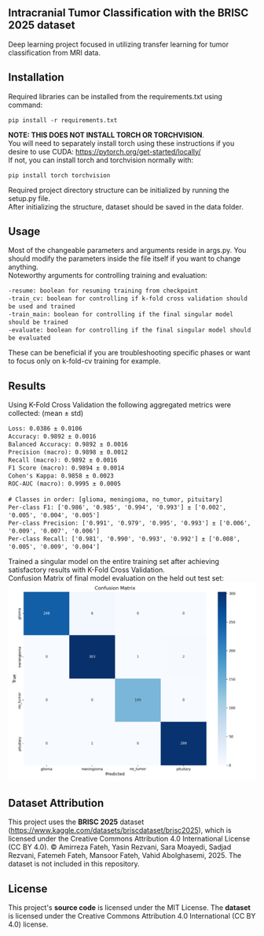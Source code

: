 ## Intracranial Tumor Classification with the BRISC 2025 dataset
Deep learning project focused in utilizing transfer learning for tumor classification from MRI data.

## Installation
Required libraries can be installed from the requirements.txt using command:
```
pip install -r requirements.txt
```
**NOTE: THIS DOES NOT INSTALL TORCH OR TORCHVISION**.  
You will need to separately install torch using these instructions if you desire to use CUDA: https://pytorch.org/get-started/locally/  
If not, you can install torch and torchvision normally with:
```
pip install torch torchvision
```
Required project directory structure can be initialized by running the setup.py file.  
After initializing the structure, dataset should be saved in the data folder.

## Usage  
Most of the changeable parameters and arguments reside in args.py. You should modify the parameters inside the file itself if you want to change anything.  
Noteworthy arguments for controlling training and evaluation:
```
-resume: boolean for resuming training from checkpoint
-train_cv: boolean for controlling if k-fold cross validation should be used and trained
-train_main: boolean for controlling if the final singular model should be trained
-evaluate: boolean for controlling if the final singular model should be evaluated
```
These can be beneficial if you are troubleshooting specific phases or want to focus only on k-fold-cv training for example.

## Results
Using K-Fold Cross Validation the following aggregated metrics were collected: (mean ± std)
```
Loss: 0.0386 ± 0.0106
Accuracy: 0.9892 ± 0.0016
Balanced Accuracy: 0.9892 ± 0.0016
Precision (macro): 0.9898 ± 0.0012
Recall (macro): 0.9892 ± 0.0016
F1 Score (macro): 0.9894 ± 0.0014
Cohen's Kappa: 0.9858 ± 0.0023
ROC-AUC (macro): 0.9995 ± 0.0005

# Classes in order: [glioma, meningioma, no_tumor, pituitary]
Per-class F1: ['0.986', '0.985', '0.994', '0.993'] ± ['0.002', '0.005', '0.004', '0.005']
Per-class Precision: ['0.991', '0.979', '0.995', '0.993'] ± ['0.006', '0.009', '0.007', '0.006']
Per-class Recall: ['0.981', '0.990', '0.993', '0.992'] ± ['0.008', '0.005', '0.009', '0.004']
```
Trained a singular model on the entire training set after achieving satisfactory results with K-Fold Cross Validation.  
Confusion Matrix of final model evaluation on the held out test set:
![Confusion Matrix of Final Model](results/confusion_matrix_main.png)

## Dataset Attribution
This project uses the **BRISC 2025** dataset (https://www.kaggle.com/datasets/briscdataset/brisc2025), 
which is licensed under the Creative Commons Attribution 4.0 International License (CC BY 4.0).
© Amirreza Fateh, Yasin Rezvani, Sara Moayedi, Sadjad Rezvani, Fatemeh Fateh, Mansoor Fateh, Vahid Abolghasemi, 2025.
The dataset is not included in this repository.

## License
This project's **source code** is licensed under the MIT License.
The **dataset** is licensed under the Creative Commons Attribution 4.0 International (CC BY 4.0) license.
